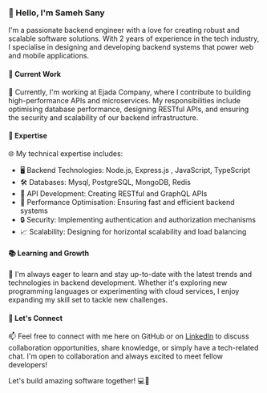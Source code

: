 ### 👋 Hello, I'm Sameh Sany

I'm a passionate backend engineer with a love for creating robust and scalable software solutions. With 2 years of experience in the tech industry, I specialise in designing and developing backend systems that power web and mobile applications.

#### 💼 Current Work

🚀 Currently, I'm working at Ejada Company, where I contribute to building high-performance APIs and microservices. My responsibilities include optimising database performance, designing RESTful APIs, and ensuring the security and scalability of our backend infrastructure.

#### 🌟 Expertise

🌐 My technical expertise includes:

- 🖥️ Backend Technologies: Node.js, Express.js , JavaScript, TypeScript 
- 🛠️ Databases: Mysql, PostgreSQL, MongoDB, Redis
- 📡 API Development: Creating RESTful and GraphQL APIs
- 🚀 Performance Optimisation: Ensuring fast and efficient backend systems
- 🔒 Security: Implementing authentication and authorization mechanisms
- 📈 Scalability: Designing for horizontal scalability and load balancing

#### 📚 Learning and Growth

🌱 I'm always eager to learn and stay up-to-date with the latest trends and technologies in backend development. Whether it's exploring new programming languages or experimenting with cloud services, I enjoy expanding my skill set to tackle new challenges.

#### 💬 Let's Connect

📫 Feel free to connect with me here on GitHub or on [LinkedIn](https://www.linkedin.com/in/samehsany/) to discuss collaboration opportunities, share knowledge, or simply have a tech-related chat. I'm open to collaboration and always excited to meet fellow developers!


Let's build amazing software together! 💻🚀
